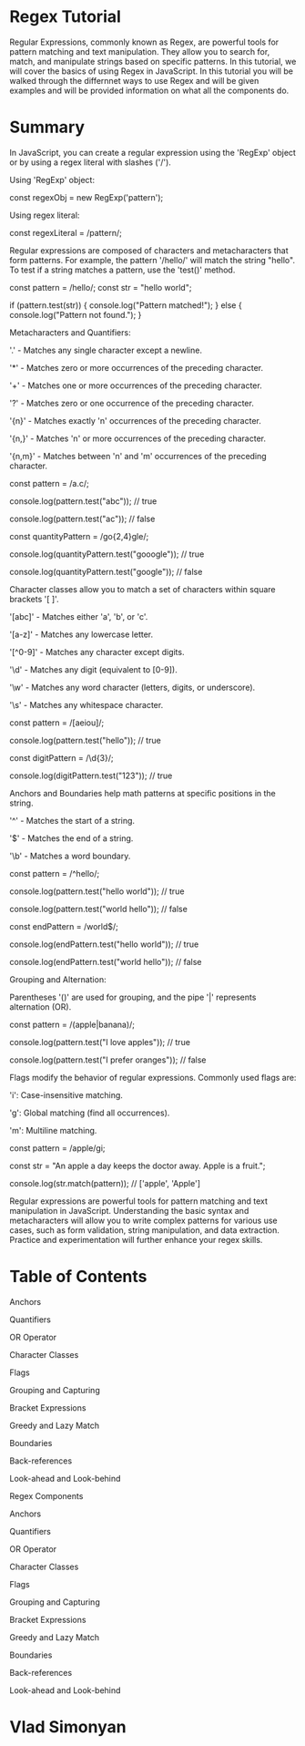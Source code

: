 # Regex Tutorial
Regular Expressions, commonly known as Regex, are powerful tools for pattern matching and text manipulation. They allow you to search for, match, and manipulate strings based on specific patterns. In this tutorial, we will cover the basics of using Regex in JavaScript. In this tutorial you will be walked through the differnnet ways to use Regex and will be given examples and will be provided information on what all the components do.

# Summary

In JavaScript, you can create a regular expression using the 'RegExp' object or by using a regex literal with slashes ('/').

Using 'RegExp' object:

const regexObj = new RegExp('pattern');

Using regex literal:

const regexLiteral = /pattern/;

Regular expressions are composed of characters and metacharacters that form patterns. For example, the pattern '/hello/' will match the string "hello". To test if a string matches a pattern, use the 'test()' method.

const pattern = /hello/;
const str = "hello world";

if (pattern.test(str)) {
  console.log("Pattern matched!");
} else {
  console.log("Pattern not found.");
}

Metacharacters and Quantifiers:

'.' - Matches any single character except a newline.

'*' - Matches zero or more occurrences of the preceding character.

'+' - Matches one or more occurrences of the preceding character.

'?' - Matches zero or one occurrence of the preceding character.

'{n}' - Matches exactly 'n' occurrences of the preceding character.

'{n,}' - Matches 'n' or more occurrences of the preceding character.

'{n,m}' - Matches between 'n' and 'm' occurrences of the preceding character.

const pattern = /a.c/;

console.log(pattern.test("abc")); // true

console.log(pattern.test("ac")); // false

const quantityPattern = /go{2,4}gle/;

console.log(quantityPattern.test("gooogle")); // true

console.log(quantityPattern.test("google")); // false

Character classes allow you to match a set of characters within square brackets '[ ]'.

'[abc]' - Matches either 'a', 'b', or 'c'.

'[a-z]' - Matches any lowercase letter.

'[^0-9]' - Matches any character except digits.

'\d' - Matches any digit (equivalent to [0-9]).

'\w' - Matches any word character (letters, digits, or underscore).

'\s' - Matches any whitespace character.

const pattern = /[aeiou]/;

console.log(pattern.test("hello")); // true

const digitPattern = /\d{3}/;

console.log(digitPattern.test("123")); // true

Anchors and Boundaries help math patterns at specific positions in the string.

'^' - Matches the start of a string.

'$' - Matches the end of a string.

'\b' - Matches a word boundary.

const pattern = /^hello/;

console.log(pattern.test("hello world")); // true

console.log(pattern.test("world hello")); // false

const endPattern = /world$/;

console.log(endPattern.test("hello world")); // true

console.log(endPattern.test("world hello")); // false

Grouping and Alternation:

Parentheses '()' are used for grouping, and the pipe '|' represents alternation (OR).

const pattern = /(apple|banana)/;

console.log(pattern.test("I love apples")); // true

console.log(pattern.test("I prefer oranges")); // false

Flags modify the behavior of regular expressions. Commonly used flags are:

'i': Case-insensitive matching.

'g': Global matching (find all occurrences).

'm': Multiline matching.

const pattern = /apple/gi;

const str = "An apple a day keeps the doctor away. Apple is a fruit.";

console.log(str.match(pattern)); // ['apple', 'Apple']

Regular expressions are powerful tools for pattern matching and text manipulation in JavaScript. Understanding the basic syntax and metacharacters will allow you to write complex patterns for various use cases, such as form validation, string manipulation, and data extraction. Practice and experimentation will further enhance your regex skills.

# Table of Contents

Anchors

Quantifiers

OR Operator

Character Classes

Flags

Grouping and Capturing

Bracket Expressions

Greedy and Lazy Match

Boundaries

Back-references

Look-ahead and Look-behind

Regex Components

Anchors

Quantifiers

OR Operator

Character Classes

Flags

Grouping and Capturing

Bracket Expressions

Greedy and Lazy Match

Boundaries

Back-references

Look-ahead and Look-behind

# Vlad Simonyan

